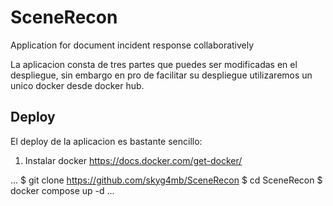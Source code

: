 # SceneRecon

Application for document incident response collaboratively

La aplicacion consta de tres partes que puedes ser modificadas en el despliegue, sin embargo en pro de facilitar su despliegue utilizaremos un unico docker desde docker hub.

## Deploy

El deploy de la aplicacion es bastante sencillo: 

1. Instalar docker https://docs.docker.com/get-docker/

...
$ git clone https://github.com/skyg4mb/SceneRecon
$ cd SceneRecon
$ docker compose up -d
...
